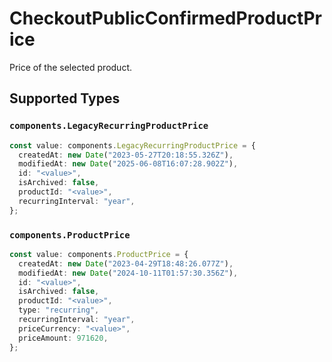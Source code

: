 # CheckoutPublicConfirmedProductPrice

Price of the selected product.


## Supported Types

### `components.LegacyRecurringProductPrice`

```typescript
const value: components.LegacyRecurringProductPrice = {
  createdAt: new Date("2023-05-27T20:18:55.326Z"),
  modifiedAt: new Date("2025-06-08T16:07:28.902Z"),
  id: "<value>",
  isArchived: false,
  productId: "<value>",
  recurringInterval: "year",
};
```

### `components.ProductPrice`

```typescript
const value: components.ProductPrice = {
  createdAt: new Date("2023-04-29T18:48:26.077Z"),
  modifiedAt: new Date("2024-10-11T01:57:30.356Z"),
  id: "<value>",
  isArchived: false,
  productId: "<value>",
  type: "recurring",
  recurringInterval: "year",
  priceCurrency: "<value>",
  priceAmount: 971620,
};
```

